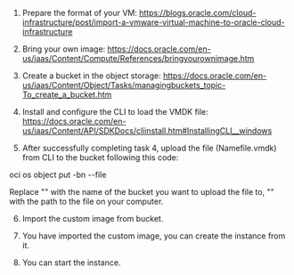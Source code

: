 

1) Prepare the format of your VM: https://blogs.oracle.com/cloud-infrastructure/post/import-a-vmware-virtual-machine-to-oracle-cloud-infrastructure

2) Bring your own image: https://docs.oracle.com/en-us/iaas/Content/Compute/References/bringyourownimage.htm

3) Create a bucket in the object storage: https://docs.oracle.com/en-us/iaas/Content/Object/Tasks/managingbuckets_topic-To_create_a_bucket.htm

4) Install and configure the CLI to load the VMDK file: https://docs.oracle.com/en-us/iaas/Content/API/SDKDocs/cliinstall.htm#InstallingCLI__windows

5) After successfully completing task 4, upload the file (Namefile.vmdk) from CLI to the bucket following this code:

oci os object put -bn <bucket-name> --file <file-path>

Replace "<bucket-name>" with the name of the bucket you want to upload the file to, "<file-path>" with the path to the file on your computer.

6) Import the custom image from bucket.

7) You have imported the custom image, you can create the instance from it.

8) You can start the instance.

